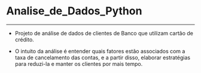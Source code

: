 # Analise_de_Dados_Python
---
 * Projeto de análise de dados de clientes de Banco que utilizam cartão de crédito.

* O intuito da análise é entender quais fatores estão associados com a taxa de cancelamento das contas, e a partir disso, elaborar estratégias para reduzi-la e manter os clientes por mais tempo.

